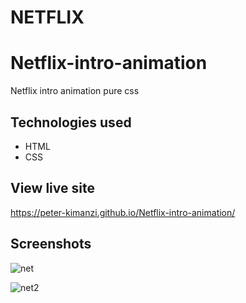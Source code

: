 # NETFLIX
# Netflix-intro-animation

Netflix intro animation pure css

## Technologies used

* HTML
* CSS

## View live site

https://peter-kimanzi.github.io/Netflix-intro-animation/


## Screenshots

![net](https://user-images.githubusercontent.com/71552773/171847182-15165fb6-ded6-4d42-9946-4a01ed7d57ea.PNG)

![net2](https://user-images.githubusercontent.com/71552773/171847222-6d63bc84-456b-4520-b759-c1775378dc4b.PNG)
